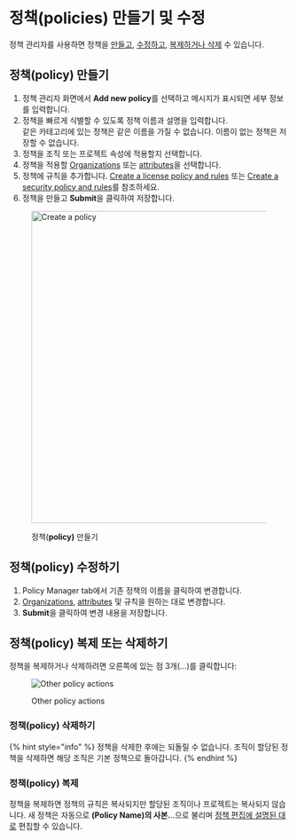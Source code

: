 # 정책(policies) 만들기 및 수정

정책 관리자를 사용하면 정책을 [만들고](create-and-edit-policies.md#policy), [수정하고](create-and-edit-policies.md#policy-1), [복제하거나 삭제](create-and-edit-policies.md#policy-2) 수 있습니다.

## 정책(**policy)** 만들기

1. 정책 관리자 화면에서 **Add new policy**를 선택하고 메시지가 표시되면 세부 정보를 입력합니다.
2. 정책을 빠르게 식별할 수 있도록 정책 이름과 설명을 입력합니다.\
   같은 카테고리에 있는 정책은 같은 이름을 가질 수 없습니다. 이름이 없는 정책은 저장할 수 없습니다.
3. 정책을 조직 또는 프로젝트 속성에 적용할지 선택합니다.
4. 정책을 적용할 [Organizations](assign-a-policy-to-an-organization.md) 또는 [attributes](assign-policies-to-projects.md)을 선택합니다.
5. 정책에 규칙을 추가합니다. [Create a license policy and rules](license-policies/create-a-license-policy-and-rules.md) 또는 [Create a security policy and rules](security-policies/create-a-security-policy-and-rules.md)를 참조하세요.
6. 정책을 만들고 **Submit**을 클릭하여 저장합니다.

<div align="left">

<figure><img src="../../.gitbook/assets/screenshot_2020-05-26_at_9.47.26_am.png" alt="Create a policy" width="563"><figcaption><p>정책(<strong>policy)</strong> 만들기</p></figcaption></figure>

</div>

## 정책(policy) 수정하기

1. Policy Manager tab에서 기존 정책의 이름을 클릭하여 변경합니다.
2. [Organizations](assign-a-policy-to-an-organization.md), [attributes](assign-policies-to-projects.md) 및 규칙을 원하는 대로 변경합니다.
3. **Submit**을 클릭하여 변경 내용을 저장합니다.

## 정책(**policy**) 복제 또는 삭제하기

정책을 복제하거나 삭제하려면 오른쪽에 있는 점 3개(...)를 클릭합니다:

<div align="left">

<figure><img src="../../.gitbook/assets/Screenshot 2023-03-28 at 16.42.45.png" alt="Other policy actions"><figcaption><p>Other policy actions</p></figcaption></figure>

</div>

### 정책(policy) 삭제하기

{% hint style="info" %}
정책을 삭제한 후에는 되돌릴 수 없습니다. 조직이 할당된 정책을 삭제하면 해당 조직은 기본 정책으로 돌아갑니다.
{% endhint %}

### 정책(policy) 복제

정책을 복제하면 정책의 규칙은 복사되지만 할당된 조직이나 프로젝트는 복사되지 않습니다. 새 정책은 자동으로 **(Policy Name)의 사본.**..으로 불리며 [정책 편집에 설명된 대로](create-and-edit-policies.md#policy) 편집할 수 있습니다.
